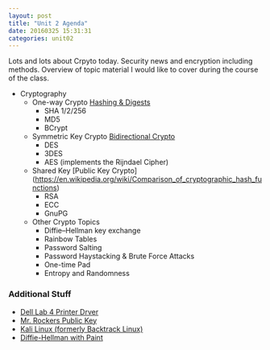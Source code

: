 ```yaml
---
layout: post
title: "Unit 2 Agenda"
date: 20160325 15:31:31
categories: unit02
---
```


Lots and lots about Crpyto today.  Security news and encryption including methods.  Overview of topic material I would like to cover during the course of the class.

* Cryptography
	* One-way Crypto [Hashing & Digests](https://en.wikipedia.org/wiki/Comparison_of_cryptographic_hash_functions)
		* SHA 1/2/256
		* MD5
		* BCrypt
	* Symmetric Key Crypto [Bidirectional Crypto](https://en.wikipedia.org/wiki/Symmetric-key_algorithm)
		* DES
		* 3DES
		* AES  (implements the Rijndael Cipher)
	* Shared Key [Public Key Crypto] (https://en.wikipedia.org/wiki/Comparison_of_cryptographic_hash_functions)
		* RSA
		* ECC
		* GnuPG
	* Other Crypto Topics
		* Diffie–Hellman key exchange
		* Rainbow Tables
		* Password Salting
		* Password Haystacking & Brute Force Attacks
		* One-time Pad
		* Entropy and Randomness

### Additional Stuff

* [Dell Lab 4 Printer Drver](http://tinyurl.com/krl9vfr)
* [Mr. Rockers Public Key](https://transfer.sh/5UIKE/rrockers.asc)
* [Kali Linux (formerly Backtrack Linux)](https://www.kali.org/)
* [Diffie-Hellman with Paint](https://upload.wikimedia.org/wikipedia/commons/thumb/4/46/Diffie-Hellman_Key_Exchange.svg/427px-Diffie-Hellman_Key_Exchange.svg.png)

